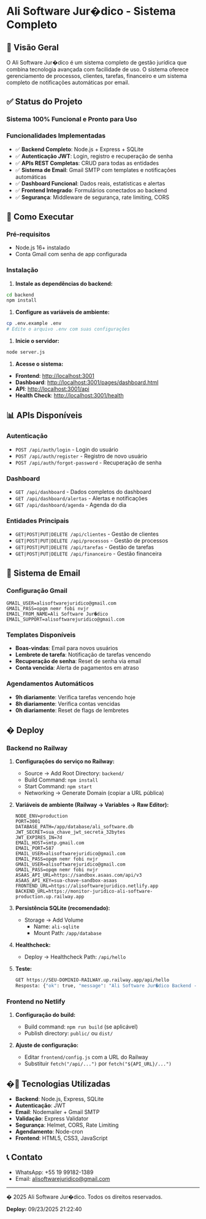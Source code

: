 # Ali Software Jur�dico - Sistema Completo

## 🎯 Visão Geral

O Ali Software Jur�dico é um sistema completo de gestão jurídica que combina tecnologia avançada com facilidade de uso. O sistema oferece gerenciamento de processos, clientes, tarefas, financeiro e um sistema completo de notificações automáticas por email.

## ✅ Status do Projeto

### Sistema 100% Funcional e Pronto para Uso

### Funcionalidades Implementadas

- ✅ **Backend Completo**: Node.js + Express + SQLite
- ✅ **Autenticação JWT**: Login, registro e recuperação de senha
- ✅ **APIs REST Completas**: CRUD para todas as entidades
- ✅ **Sistema de Email**: Gmail SMTP com templates e notificações automáticas
- ✅ **Dashboard Funcional**: Dados reais, estatísticas e alertas
- ✅ **Frontend Integrado**: Formulários conectados ao backend
- ✅ **Segurança**: Middleware de segurança, rate limiting, CORS

## 🚀 Como Executar

### Pré-requisitos

- Node.js 16+ instalado
- Conta Gmail com senha de app configurada

### Instalação

1. **Instale as dependências do backend:**

```bash
cd backend
npm install
```

1. **Configure as variáveis de ambiente:**

```bash
cp .env.example .env
# Edite o arquivo .env com suas configurações
```

1. **Inicie o servidor:**

```bash
node server.js
```

1. **Acesse o sistema:**

- **Frontend**: <http://localhost:3001>
- **Dashboard**: <http://localhost:3001/pages/dashboard.html>
- **API**: <http://localhost:3001/api>
- **Health Check**: <http://localhost:3001/health>

## 📊 APIs Disponíveis

### Autenticação

- `POST /api/auth/login` - Login do usuário
- `POST /api/auth/register` - Registro de novo usuário
- `POST /api/auth/forgot-password` - Recuperação de senha

### Dashboard

- `GET /api/dashboard` - Dados completos do dashboard
- `GET /api/dashboard/alertas` - Alertas e notificações
- `GET /api/dashboard/agenda` - Agenda do dia

### Entidades Principais

- `GET|POST|PUT|DELETE /api/clientes` - Gestão de clientes
- `GET|POST|PUT|DELETE /api/processos` - Gestão de processos
- `GET|POST|PUT|DELETE /api/tarefas` - Gestão de tarefas
- `GET|POST|PUT|DELETE /api/financeiro` - Gestão financeira

## 📧 Sistema de Email

### Configuração Gmail

```env
GMAIL_USER=alisoftwarejuridico@gmail.com
GMAIL_PASS=opqm nemr fobi nvjr
EMAIL_FROM_NAME=Ali Software Jur�dico
EMAIL_SUPPORT=alisoftwarejuridico@gmail.com
```

### Templates Disponíveis

- **Boas-vindas**: Email para novos usuários
- **Lembrete de tarefa**: Notificação de tarefas vencendo
- **Recuperação de senha**: Reset de senha via email
- **Conta vencida**: Alerta de pagamentos em atraso

### Agendamentos Automáticos

- **9h diariamente**: Verifica tarefas vencendo hoje
- **8h diariamente**: Verifica contas vencidas
- **0h diariamente**: Reset de flags de lembretes

## � Deploy

### Backend no Railway

1. **Configurações do serviço no Railway:**
   - Source → Add Root Directory: `backend/`
   - Build Command: `npm install`
   - Start Command: `npm start`
   - Networking → Generate Domain (copiar a URL pública)

2. **Variáveis de ambiente (Railway → Variables → Raw Editor):**

   ```env
   NODE_ENV=production
   PORT=3001
   DATABASE_PATH=/app/database/ali_software.db
   JWT_SECRET=sua_chave_jwt_secreta_32bytes
   JWT_EXPIRES_IN=7d
   EMAIL_HOST=smtp.gmail.com
   EMAIL_PORT=587
   EMAIL_USER=alisoftwarejuridico@gmail.com
   EMAIL_PASS=opqm nemr fobi nvjr
   GMAIL_USER=alisoftwarejuridico@gmail.com
   GMAIL_PASS=opqm nemr fobi nvjr
   ASAAS_API_URL=https://sandbox.asaas.com/api/v3
   ASAAS_API_KEY=sua-chave-sandbox-asaas
   FRONTEND_URL=https://alisoftwarejuridico.netlify.app
   BACKEND_URL=https://monitor-juridico-ali-software-production.up.railway.app
   ```

3. **Persistência SQLite (recomendado):**
   - Storage → Add Volume
     - Name: `ali-sqlite`
     - Mount Path: `/app/database`

4. **Healthcheck:**
   - Deploy → Healthcheck Path: `/api/hello`

5. **Teste:**

   ```bash
   GET https://SEU-DOMINIO-RAILWAY.up.railway.app/api/hello
   Resposta: {"ok": true, "message": "Ali Software Jur�dico Backend - Running!"}
   ```

### Frontend no Netlify

1. **Configuração do build:**
   - Build command: `npm run build` (se aplicável)
   - Publish directory: `public/` ou `dist/`

2. **Ajuste de configuração:**
   - Editar `frontend/config.js` com a URL do Railway
   - Substituir `fetch("/api/...")` por `fetch("${API_URL}/...")`

## �🔧 Tecnologias Utilizadas

- **Backend**: Node.js, Express, SQLite
- **Autenticação**: JWT
- **Email**: Nodemailer + Gmail SMTP
- **Validação**: Express Validator
- **Segurança**: Helmet, CORS, Rate Limiting
- **Agendamento**: Node-cron
- **Frontend**: HTML5, CSS3, JavaScript

## 📞 Contato

- WhatsApp: +55 19 99182-1389
- Email: <alisoftwarejuridico@gmail.com>

---

� 2025 Ali Software Jur�dico. Todos os direitos reservados.

**Deploy:** 09/23/2025 21:22:40
